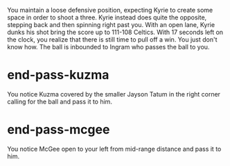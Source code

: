 You maintain a loose defensive position, expecting Kyrie to create some space in order to shoot a three.  Kyrie instead does quite the opposite, stepping back and then spinning right past you.  With an open lane, Kyrie dunks his shot bring the score up to 111-108 Celtics.  With 17 seconds left on the clock, you realize that there is still time to pull off a win.  You just don't know how.  The ball is inbounded to Ingram who passes the ball to you.

# end-pass-kuzma
You notice Kuzma covered by the smaller Jayson Tatum in the right corner calling for the ball and pass it to him.

# end-pass-mcgee
You notice McGee open to your left from mid-range distance and pass it to him.
